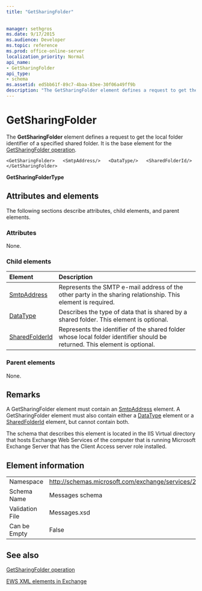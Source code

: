 ```yaml
---
title: "GetSharingFolder"
 
 
manager: sethgros
ms.date: 9/17/2015
ms.audience: Developer
ms.topic: reference
ms.prod: office-online-server
localization_priority: Normal
api_name:
- GetSharingFolder
api_type:
- schema
ms.assetid: ed5bb61f-89c7-4baa-83ee-30f06a49ff9b
description: "The GetSharingFolder element defines a request to get the local folder identifier of a specified shared folder. It is the base element for the GetSharingFolder operation."
---
```


# GetSharingFolder

The **GetSharingFolder** element defines a request to get the local folder identifier of a specified shared folder. It is the base element for the [GetSharingFolder operation](getsharingfolder-operation.md).
  
```
<GetSharingFolder>   <SmtpAddress/>   <DataType/>   <SharedFolderId/></GetSharingFolder>
```

 **GetSharingFolderType**
## Attributes and elements

The following sections describe attributes, child elements, and parent elements.
  
### Attributes

None.
  
### Child elements

|**Element**|**Description**|
|:-----|:-----|
|[SmtpAddress](smtpaddress.md) <br/> |Represents the SMTP e-mail address of the other party in the sharing relationship. This element is required.  <br/> |
|[DataType](datatype.md) <br/> |Describes the type of data that is shared by a shared folder. This element is optional.  <br/> |
|[SharedFolderId](sharedfolderid.md) <br/> |Represents the identifier of the shared folder whose local folder identifier should be returned. This element is optional.  <br/> |
   
### Parent elements

None.
  
## Remarks

A GetSharingFolder element must contain an [SmtpAddress](smtpaddress.md) element. A GetSharingFolder element must also contain either a [DataType](datatype.md) element or a [SharedFolderId](sharedfolderid.md) element, but cannot contain both. 
  
The schema that describes this element is located in the IIS Virtual directory that hosts Exchange Web Services of the computer that is running Microsoft Exchange Server that has the Client Access server role installed.
  
## Element information

|||
|:-----|:-----|
|Namespace  <br/> |http://schemas.microsoft.com/exchange/services/2006/messages  <br/> |
|Schema Name  <br/> |Messages schema  <br/> |
|Validation File  <br/> |Messages.xsd  <br/> |
|Can be Empty  <br/> |False  <br/> |
   
## See also



[GetSharingFolder operation](getsharingfolder-operation.md)


[EWS XML elements in Exchange](ews-xml-elements-in-exchange.md)

